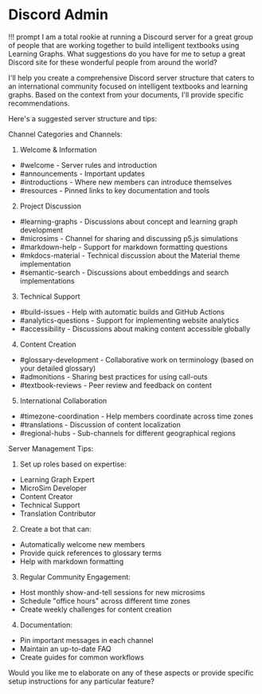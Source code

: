 # Discord Admin

!!! prompt
    I am a total rookie at running a Discourd server for a great group of people that are working together to build intelligent textbooks using Learning Graphs.  What suggestions do you have for me to setup a great Discord site for these wonderful people from around the world?


I'll help you create a comprehensive Discord server structure that caters to an international community focused on intelligent textbooks and learning graphs. Based on the context from your documents, I'll provide specific recommendations.

Here's a suggested server structure and tips:

Channel Categories and Channels:

1.  Welcome & Information

-   #welcome - Server rules and introduction
-   #announcements - Important updates
-   #introductions - Where new members can introduce themselves
-   #resources - Pinned links to key documentation and tools

2.  Project Discussion

-   #learning-graphs - Discussions about concept and learning graph development
-   #microsims - Channel for sharing and discussing p5.js simulations
-   #markdown-help - Support for markdown formatting questions
-   #mkdocs-material - Technical discussion about the Material theme implementation
-   #semantic-search - Discussions about embeddings and search implementations

3.  Technical Support

-   #build-issues - Help with automatic builds and GitHub Actions
-   #analytics-questions - Support for implementing website analytics
-   #accessibility - Discussions about making content accessible globally

4.  Content Creation

-   #glossary-development - Collaborative work on terminology (based on your detailed glossary)
-   #admonitions - Sharing best practices for using call-outs
-   #textbook-reviews - Peer review and feedback on content

5.  International Collaboration

-   #timezone-coordination - Help members coordinate across time zones
-   #translations - Discussion of content localization
-   #regional-hubs - Sub-channels for different geographical regions

Server Management Tips:

1.  Set up roles based on expertise:

-   Learning Graph Expert
-   MicroSim Developer
-   Content Creator
-   Technical Support
-   Translation Contributor

2.  Create a bot that can:

-   Automatically welcome new members
-   Provide quick references to glossary terms
-   Help with markdown formatting

3.  Regular Community Engagement:

-   Host monthly show-and-tell sessions for new microsims
-   Schedule "office hours" across different time zones
-   Create weekly challenges for content creation

4.  Documentation:

-   Pin important messages in each channel
-   Maintain an up-to-date FAQ
-   Create guides for common workflows

Would you like me to elaborate on any of these aspects or provide specific setup instructions for any particular feature?